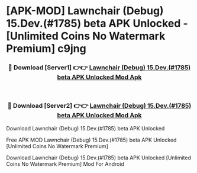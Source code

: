 # [APK-MOD] Lawnchair (Debug) 15.Dev.(#1785) beta APK Unlocked - [Unlimited Coins No Watermark Premium] c9jng



<div align="center">
<h3>🔴 Download [Server1] 👉👉 <a href="https://momento.my/?title=Lawnchair_(Debug)_15.Dev.(#1785)_beta_APK_Unlocked">Lawnchair (Debug) 15.Dev.(#1785) beta APK Unlocked Mod Apk</a></h3><br>

<h3>🔴 Download [Server2] 👉👉 <a href="https://momento.my/?title=Lawnchair_(Debug)_15.Dev.(#1785)_beta_APK_Unlocked">Lawnchair (Debug) 15.Dev.(#1785) beta APK Unlocked Mod Apk</a></h3>
</div>



Download Lawnchair (Debug) 15.Dev.(#1785) beta APK Unlocked 

Free APK MOD Lawnchair (Debug) 15.Dev.(#1785) beta APK Unlocked [Unlimited Coins No Watermark Premium]

Download Lawnchair (Debug) 15.Dev.(#1785) beta APK Unlocked [Unlimited Coins No Watermark Premium] Mod For Android

